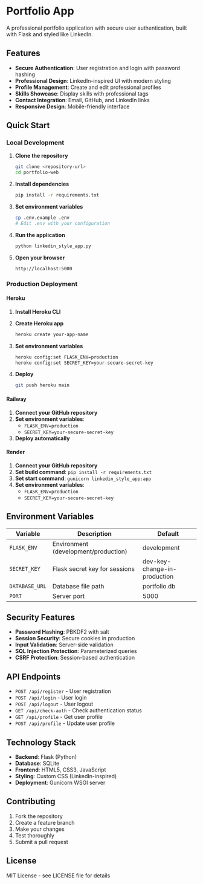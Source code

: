 # Portfolio App

A professional portfolio application with secure user authentication, built with Flask and styled like LinkedIn.

## Features

- **Secure Authentication**: User registration and login with password hashing
- **Professional Design**: LinkedIn-inspired UI with modern styling
- **Profile Management**: Create and edit professional profiles
- **Skills Showcase**: Display skills with professional tags
- **Contact Integration**: Email, GitHub, and LinkedIn links
- **Responsive Design**: Mobile-friendly interface

## Quick Start

### Local Development

1. **Clone the repository**
   ```bash
   git clone <repository-url>
   cd portfolio-web
   ```

2. **Install dependencies**
   ```bash
   pip install -r requirements.txt
   ```

3. **Set environment variables**
   ```bash
   cp .env.example .env
   # Edit .env with your configuration
   ```

4. **Run the application**
   ```bash
   python linkedin_style_app.py
   ```

5. **Open your browser**
   ```
   http://localhost:5000
   ```

### Production Deployment

#### Heroku

1. **Install Heroku CLI**
2. **Create Heroku app**
   ```bash
   heroku create your-app-name
   ```

3. **Set environment variables**
   ```bash
   heroku config:set FLASK_ENV=production
   heroku config:set SECRET_KEY=your-secure-secret-key
   ```

4. **Deploy**
   ```bash
   git push heroku main
   ```

#### Railway

1. **Connect your GitHub repository**
2. **Set environment variables**:
   - `FLASK_ENV=production`
   - `SECRET_KEY=your-secure-secret-key`
3. **Deploy automatically**

#### Render

1. **Connect your GitHub repository**
2. **Set build command**: `pip install -r requirements.txt`
3. **Set start command**: `gunicorn linkedin_style_app:app`
4. **Set environment variables**:
   - `FLASK_ENV=production`
   - `SECRET_KEY=your-secure-secret-key`

## Environment Variables

| Variable | Description | Default |
|----------|-------------|---------|
| `FLASK_ENV` | Environment (development/production) | development |
| `SECRET_KEY` | Flask secret key for sessions | dev-key-change-in-production |
| `DATABASE_URL` | Database file path | portfolio.db |
| `PORT` | Server port | 5000 |

## Security Features

- **Password Hashing**: PBKDF2 with salt
- **Session Security**: Secure cookies in production
- **Input Validation**: Server-side validation
- **SQL Injection Protection**: Parameterized queries
- **CSRF Protection**: Session-based authentication

## API Endpoints

- `POST /api/register` - User registration
- `POST /api/login` - User login
- `POST /api/logout` - User logout
- `GET /api/check-auth` - Check authentication status
- `GET /api/profile` - Get user profile
- `POST /api/profile` - Update user profile

## Technology Stack

- **Backend**: Flask (Python)
- **Database**: SQLite
- **Frontend**: HTML5, CSS3, JavaScript
- **Styling**: Custom CSS (LinkedIn-inspired)
- **Deployment**: Gunicorn WSGI server

## Contributing

1. Fork the repository
2. Create a feature branch
3. Make your changes
4. Test thoroughly
5. Submit a pull request

## License

MIT License - see LICENSE file for details